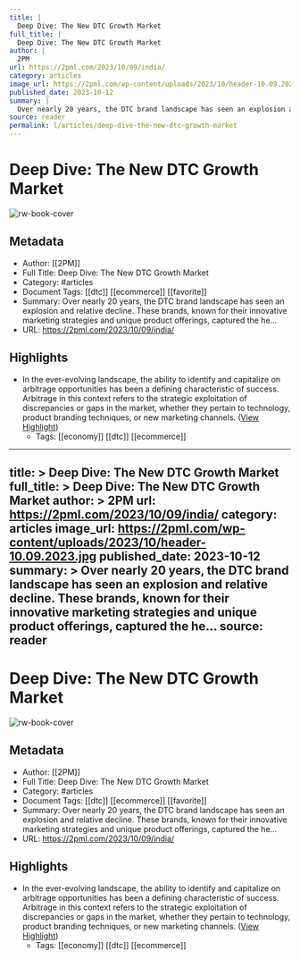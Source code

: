 ```yaml
---
title: |
  Deep Dive: The New DTC Growth Market
full_title: |
  Deep Dive: The New DTC Growth Market
author: |
  2PM
url: https://2pml.com/2023/10/09/india/
category: articles
image_url: https://2pml.com/wp-content/uploads/2023/10/header-10.09.2023.jpg
published_date: 2023-10-12
summary: |
  Over nearly 20 years, the DTC brand landscape has seen an explosion and relative decline. These brands, known for their innovative marketing strategies and unique product offerings, captured the he…
source: reader
permalink: l/articles/deep-dive-the-new-dtc-growth-market
---
```

# Deep Dive: The New DTC Growth Market

![rw-book-cover](https://2pml.com/wp-content/uploads/2023/10/header-10.09.2023.jpg)

## Metadata
- Author: [[2PM]]
- Full Title: Deep Dive: The New DTC Growth Market
- Category: #articles
- Document Tags: [[dtc]] [[ecommerce]] [[favorite]] 
- Summary: Over nearly 20 years, the DTC brand landscape has seen an explosion and relative decline. These brands, known for their innovative marketing strategies and unique product offerings, captured the he…
- URL: https://2pml.com/2023/10/09/india/

## Highlights
- In the ever-evolving landscape, the ability to identify and capitalize on arbitrage opportunities has been a defining characteristic of success. Arbitrage in this context refers to the strategic exploitation of discrepancies or gaps in the market, whether they pertain to technology, product branding techniques, or new marketing channels. ([View Highlight](https://read.readwise.io/read/01hcykcty9dwwmtnnkfxx5rfz2))
    - Tags: [[economy]] [[dtc]] [[ecommerce]] 


---
title: >
  Deep Dive: The New DTC Growth Market
full_title: >
  Deep Dive: The New DTC Growth Market
author: >
  2PM
url: https://2pml.com/2023/10/09/india/
category: articles
image_url: https://2pml.com/wp-content/uploads/2023/10/header-10.09.2023.jpg
published_date: 2023-10-12
summary: >
  Over nearly 20 years, the DTC brand landscape has seen an explosion and relative decline. These brands, known for their innovative marketing strategies and unique product offerings, captured the he…
source: reader
---
# Deep Dive: The New DTC Growth Market

![rw-book-cover](https://2pml.com/wp-content/uploads/2023/10/header-10.09.2023.jpg)

## Metadata
- Author: [[2PM]]
- Full Title: Deep Dive: The New DTC Growth Market
- Category: #articles
- Document Tags: [[dtc]] [[ecommerce]] [[favorite]] 
- Summary: Over nearly 20 years, the DTC brand landscape has seen an explosion and relative decline. These brands, known for their innovative marketing strategies and unique product offerings, captured the he…
- URL: https://2pml.com/2023/10/09/india/

## Highlights
- In the ever-evolving landscape, the ability to identify and capitalize on arbitrage opportunities has been a defining characteristic of success. Arbitrage in this context refers to the strategic exploitation of discrepancies or gaps in the market, whether they pertain to technology, product branding techniques, or new marketing channels. ([View Highlight](https://read.readwise.io/read/01hcykcty9dwwmtnnkfxx5rfz2))
    - Tags: [[economy]] [[dtc]] [[ecommerce]] 



